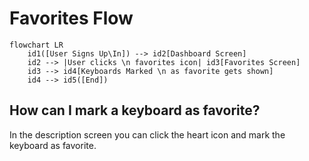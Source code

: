# Favorites Flow

```mermaid
flowchart LR
    id1([User Signs Up\In]) --> id2[Dashboard Screen]
    id2 --> |User clicks \n favorites icon| id3[Favorites Screen]
    id3 --> id4[Keyboards Marked \n as favorite gets shown]
    id4 --> id5([End])
```

## How can I mark a keyboard as favorite?
In the description screen you can click the heart icon and mark the keyboard as favorite.
